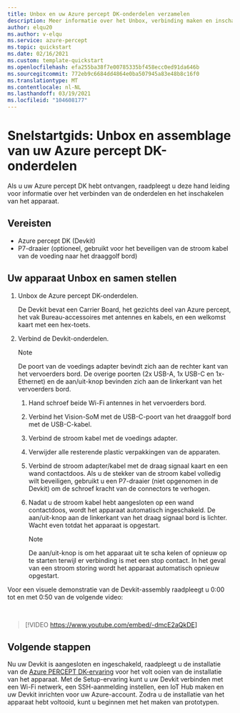 ```yaml
---
title: Unbox en uw Azure percept DK-onderdelen verzamelen
description: Meer informatie over het Unbox, verbinding maken en inschakelen van uw Azure percept DK
author: elqu20
ms.author: v-elqu
ms.service: azure-percept
ms.topic: quickstart
ms.date: 02/16/2021
ms.custom: template-quickstart
ms.openlocfilehash: efa255ba38f7e00785335bf458ecc0ed91da646b
ms.sourcegitcommit: 772eb9c6684dd4864e0ba507945a83e48b8c16f0
ms.translationtype: MT
ms.contentlocale: nl-NL
ms.lasthandoff: 03/19/2021
ms.locfileid: "104608177"
---
```

# <a name="quickstart-unbox-and-assemble-your-azure-percept-dk-components"></a>Snelstartgids: Unbox en assemblage van uw Azure percept DK-onderdelen

Als u uw Azure percept DK hebt ontvangen, raadpleegt u deze hand leiding voor informatie over het verbinden van de onderdelen en het inschakelen van het apparaat.

## <a name="prerequisites"></a>Vereisten

- Azure percept DK (Devkit)
- P7-draaier (optioneel, gebruikt voor het beveiligen van de stroom kabel van de voeding naar het draaggolf bord)

## <a name="unbox-and-assemble-your-device"></a>Uw apparaat Unbox en samen stellen

1. Unbox de Azure percept DK-onderdelen.

    De Devkit bevat een Carrier Board, het gezichts deel van Azure percept, het vak Bureau-accessoires met antennes en kabels, en een welkomst kaart met een hex-toets.

1. Verbind de Devkit-onderdelen.

    > [!NOTE]
    > De poort van de voedings adapter bevindt zich aan de rechter kant van het vervoerders bord. De overige poorten (2x USB-A, 1x USB-C en 1x-Ethernet) en de aan/uit-knop bevinden zich aan de linkerkant van het vervoerders bord.

    1. Hand schroef beide Wi-Fi antennes in het vervoerders bord.

    1. Verbind het Vision-SoM met de USB-C-poort van het draaggolf bord met de USB-C-kabel.

    1. Verbind de stroom kabel met de voedings adapter.

    1. Verwijder alle resterende plastic verpakkingen van de apparaten.

    1. Verbind de stroom adapter/kabel met de draag signaal kaart en een wand contactdoos. Als u de stekker van de stroom kabel volledig wilt beveiligen, gebruikt u een P7-draaier (niet opgenomen in de Devkit) om de schroef kracht van de connectors te verhogen.

    1. Nadat u de stroom kabel hebt aangesloten op een wand contactdoos, wordt het apparaat automatisch ingeschakeld. De aan/uit-knop aan de linkerkant van het draag signaal bord is lichter. Wacht even totdat het apparaat is opgestart.

        > [!NOTE]
        > De aan/uit-knop is om het apparaat uit te scha kelen of opnieuw op te starten terwijl er verbinding is met een stop contact. In het geval van een stroom storing wordt het apparaat automatisch opnieuw opgestart.

Voor een visuele demonstratie van de Devkit-assembly raadpleegt u 0:00 tot en met 0:50 van de volgende video:

</br>

> [!VIDEO https://www.youtube.com/embed/-dmcE2aQkDE]

## <a name="next-steps"></a>Volgende stappen

Nu uw Devkit is aangesloten en ingeschakeld, raadpleegt u de installatie van de [Azure PERCEPT DK-ervaring](./quickstart-percept-dk-set-up.md) voor het volt ooien van de installatie van het apparaat. Met de Setup-ervaring kunt u uw Devkit verbinden met een Wi-Fi netwerk, een SSH-aanmelding instellen, een IoT Hub maken en uw Devkit inrichten voor uw Azure-account. Zodra u de installatie van het apparaat hebt voltooid, kunt u beginnen met het maken van prototypen.